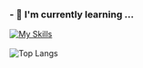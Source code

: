 ### - 🌱 I'm currently learning ...<br>
[![My Skills](https://skillicons.dev/icons?i=python,c,cs)](https://skillicons.dev)
<br />
<br />
![Top Langs](https://github-readme-stats.vercel.app/api/top-langs/?username=karpitony&layout=compact&theme=react&langs_count=6&count_private=true)

<!--
![karpitony's GitHub stats](https://github-readme-stats.vercel.app/api?username=karpitony&hide=contribs,prs&show_icons=true&theme=dark)
![Python](https://img.shields.io/badge/python-3670A0?style=for-the-badge&logo=python&logoColor=ffdd54)
![clang](https://img.shields.io/badge/Clang-00599C?style=for-the-badge&logo=c&logoColor=white)
![Java](https://img.shields.io/badge/java-%23ED8B00.svg?style=for-the-badge&logo=openjdk&logoColor=white)
-->
